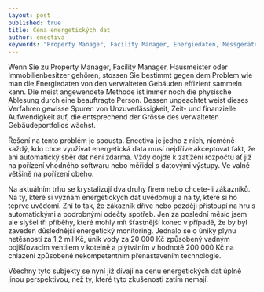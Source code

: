 ```yaml
---
layout: post
published: true
title: Cena energetických dat
author: enectiva
keywords: "Property Manager, Facility Manager, Energiedaten, Messgeräte Ablesungen, automatische Ablesung"
---
```


Wenn Sie zu Property Manager, Facility Manager, Hausmeister oder Immobilienbesitzer gehören, stossen Sie bestimmt gegen dem Problem wie man die Energiedaten von den verwalteten Gebäuden effizient sammeln kann. Die meist angewendete Methode ist immer noch die physische Ablesung durch eine beauftragte Person. Dessen ungeachtet weist dieses Verfahren gewisse Spuren von Unzuverlässigkeit, Zeit- und finanzielle Aufwendigkeit auf, die entsprechend der Grösse des verwalteten Gebäudeportfolios wächst.

Řešení na tento problém je spousta. Enectiva je jedno z nich, nicméně každý, kdo chce využívat energetická data musí nejdříve akceptovat fakt, že ani automatický sběr dat není zdarma. Vždy dojde k zatížení rozpočtu ať již na pořízení vhodného softwaru nebo měřidel s datovými výstupy. Ve valné většině na pořízení obého.

Na aktuálním trhu se krystalizují dva druhy firem nebo chcete-li zákazníků. Na ty, které si význam energetických dat uvědomují a na ty, které si ho teprve uvědomí. Zní to tak, že zákazník dříve nebo později přistoupí na hru s automatickými a podrobnými odečty spotřeb. Jen za poslední měsíc jsem ale slyšel tři příběhy, které mohly mít šťastnější konec v případě, že by byl zaveden důslednější energetický monitoring. Jednalo se o úniky plynu netěsností za 1,2 mil Kč, únik vody za 20 000 Kč způsobený vadným pojišťovacím ventilem v kotelně a plýtváním v hodnotě 200 000 Kč na chlazení způsobené nekompetentním přenastavením technologie.

Všechny tyto subjekty se nyní již dívají na cenu energetických dat úplně jinou perspektivou, než ty, které tyto zkušenosti zatím nemají.
